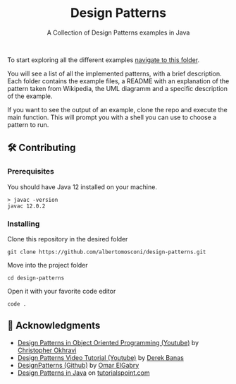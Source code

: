 <h1 align="center">Design Patterns</h1>
<p align="center"> A Collection of Design Patterns examples in Java</p>
<br> 

To start exploring all the different examples [navigate to this folder](./src/it/albertomosconi/designpatters "open this folder"). 

You will see a list of all the implemented patterns, with a brief description. Each folder contains the example files, a README with an explanation of the pattern taken from Wikipedia, the UML diagramm and a specific description of the example.

If you want to see the output of an example, clone the repo and execute the main function. This will prompt you with a shell you can use to choose a pattern to run.

## 🛠 Contributing

### Prerequisites
You should have Java 12 installed on your machine.

```
> javac -version
javac 12.0.2
```

### Installing
Clone this repository in the desired folder

```
git clone https://github.com/albertomosconi/design-patterns.git
```

Move into the project folder

```
cd design-patterns
```

Open it with your favorite code editor

```
code .
```

## 🎉 Acknowledgments
- [Design Patterns in Object Oriented Programming (Youtube)](https://www.youtube.com/playlist?list=PLrhzvIcii6GNjpARdnO4ueTUAVR9eMBpc "this course") by [Christopher Okhravi](https://www.youtube.com/channel/UCbF-4yQQAWw-UnuCd2Azfzg "Christopher Okhravi")
- [Design Patterns Video Tutorial (Youtube)](https://www.youtube.com/playlist?list=PLF206E906175C7E07) by [Derek Banas](https://www.youtube.com/channel/UCwRXb5dUK4cvsHbx-rGzSgw "Derek Banas")
- [DesignPatterns (Github)](https://github.com/OmarElGabry/DesignPatterns) by [Omar ElGabry](https://github.com/OmarElGabry)
- [Design Patterns in Java](https://www.tutorialspoint.com/design_pattern/index.htm) on [tutorialspoint.com](https://www.tutorialspoint.com/index.htm)